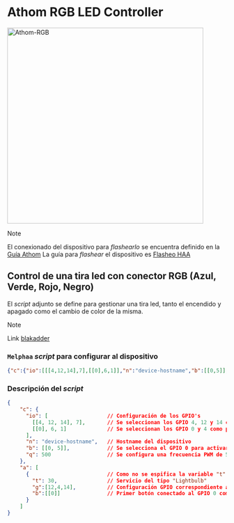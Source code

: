 # Athom RGB LED Controller

<img src="https://templates.blakadder.com/assets/device_images/athom_LS5050C-TAS.webp" alt="Athom-RGB" width="450"/>

> [!NOTE]
> El conexionado del dispositivo para _flashearlo_ se encuentra definido en la [Guía Athom](../docs/athom_pinout.md)
> La guía para _flashear_ el dispositivo es [Flasheo HAA](../docs/flash_haa.md)

## Control de una tira led con conector RGB (Azul, Verde, Rojo, Negro)

El _script_ adjunto se define para gestionar una tira led, tanto el encendido y apagado como el cambio de color de la misma.

> [!NOTE]
> Link [blakadder](https://templates.blakadder.com/athom_LS5050C-TAS.html)

### `Melphaa` _script_ para configurar al dispositivo

```json
{"c":{"io":[[[4,12,14],7],[[0],6,1]],"n":"device-hostname","b":[[0,5]],"q":500},"a":[{"t":30,"g":[12,4,14],"b":[[0]]}]}
```

### Descripción del _script_

```json
{
    "c": {
      "io": [                   // Configuración de los GPIO's
        [[4, 12, 14], 7],       // Se seleccionan los GPIO 4, 12 y 14 como pines de salida
        [[0], 6, 1]             // Se seleccionan los GPIO 0 y 4 como pines de entrada con la resistencia de pull-up interna habilitada y señal invertida
      ],
      "n": "device-hostname",   // Hostname del dispositivo
      "b": [[0, 5]],            // Se selecciona el GPIO 0 para activar el modo setup tras mantener pulsado el botón 8 segundos (opción 5)
      "q": 500                  // Se configura una frecuencia PWM de 500 Hz
    },
    "a": [
      {                         // Como no se espifica la variable "t" (tipo de servicio), se configura como un accesorio del tipo switch (valor por defecto)
        "t": 30,                // Servicio del tipo "Lightbulb"
        "g":[12,4,14],          // Configuración GPIO correspondiente al RGB
        "b":[[0]]               // Primer botón conectado al GPIO 0 como "pulsación simple"
      }
    ]
}
```

